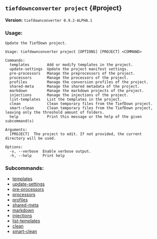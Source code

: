 ## `tiefdownconverter project` {#project}

**Version:** `tiefdownconverter 0.9.2-ALPHA.1`

### Usage:
```
Update the TiefDown project.

Usage: tiefdownconverter project [OPTIONS] [PROJECT] <COMMAND>

Commands:
  templates        Add or modify templates in the project.
  update-settings  Update the project manifest settings.
  pre-processors   Manage the preprocessors of the project.
  processors       Manage the processors of the project.
  profiles         Manage the conversion profiles of the project.
  shared-meta      Manage the shared metadata of the project.
  markdown         Manage the markdown projects of the project.
  injections       Manage the injections of the project.
  list-templates   List the templates in the project.
  clean            Clean temporary files from the TiefDown project.
  smart-clean      Clean temporary files from the TiefDown project, leaving only the threshold amount of folders.
  help             Print this message or the help of the given subcommand(s)

Arguments:
  [PROJECT]  The project to edit. If not provided, the current directory will be used.

Options:
  -v, --verbose  Enable verbose output.
  -h, --help     Print help
```

### Subcommands:
- [templates](#projecttemplates)
- [update-settings](#projectupdate-settings)
- [pre-processors](#projectpre-processors)
- [processors](#projectprocessors)
- [profiles](#projectprofiles)
- [shared-meta](#projectshared-meta)
- [markdown](#projectmarkdown)
- [injections](#projectinjections)
- [list-templates](#projectlist-templates)
- [clean](#projectclean)
- [smart-clean](#projectsmart-clean)


